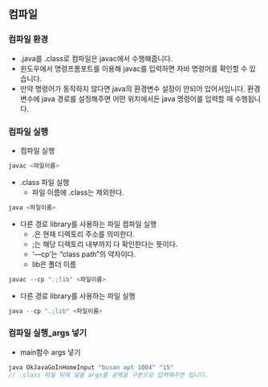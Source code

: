 ## 컴파일

### 컴파일 환경

- .java를 .class로 컴파일은 javac에서 수행해줍니다.
- 윈도우에서 명령프롬포트를 이용해 javac를 입력하면 자바 명령어를 확인할 수 있습니다.
- 만약 명령어가 동작하지 않다면 java의 환경변수 설정이 안되어 있어서입니다. 환경변수에 java 경로를 설정해주면 어떤 위치에서든 java 명령어를 입력할 때 수행됩니다.

### 컴파일 실행

- 컴파일 실행

```java
javac <파일이름>
```

- .class 파일 실행
    - 파일 이름에 .class는 제외한다.

```java
java <파일이름>
```

- 다른 경로 library를 사용하는 파일 컴파일 실행
    - .은 현재 디렉토리 주소를 의미한다.
    - ;는 해당 디렉토리 내부까지 다 확인한다는 뜻이다.
    - ‘—cp’는 “class path”의 약자이다.
    - lib은 폴더 이름

```java
javac --cp ".;lib" <파일이름>
```

- 다른 경로 library를 사용하는 파일 실행

```java
java --cp ".;lib" <파일이름>
```

### 컴파일 실행_args 넣기

- main함수 args 넣기

```java
java OkJavaGoInHomeInput "busan apt 1004" "15"
// .class 파일 뒤에 넣을 args를 공백을 구분으로 입력해주면 됩니다.
```
